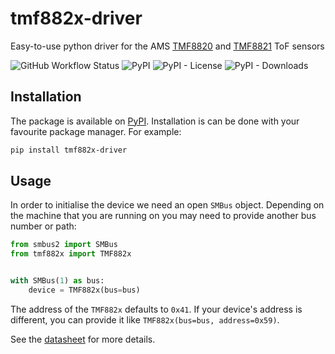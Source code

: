# tmf882x-driver
Easy-to-use python driver for the AMS [TMF8820](https://ams.com/tmf8820) and  [TMF8821](https://ams.com/tmf8821) ToF sensors

![GitHub Workflow Status](https://img.shields.io/github/actions/workflow/status/rogiervandergeer/tmf882x-driver/test.yaml?branch=main) 
![PyPI](https://img.shields.io/pypi/v/tmf882x-driver)
![PyPI - License](https://img.shields.io/pypi/l/tmf882x-driver)
![PyPI - Downloads](https://img.shields.io/pypi/dm/tmf882x-driver) 

## Installation

The package is available on [PyPI](https://pypi.org/project/tmf882x-driver/). Installation is can be done with your favourite package manager. For example:

```bash
pip install tmf882x-driver
```

## Usage
In order to initialise the device we need an open `SMBus` object. 
Depending on the machine that you are running on you may need to provide another bus number or path:
```python
from smbus2 import SMBus
from tmf882x import TMF882x


with SMBus(1) as bus:
    device = TMF882x(bus=bus)
```

The address of the `TMF882x` defaults to `0x41`. If your device's address is different, you can provide it 
like `TMF882x(bus=bus, address=0x59)`.

See the [datasheet](https://cdn.sparkfun.com/assets/learn_tutorials/2/2/8/9/TMF882X_DataSheet.pdf) for more details.
